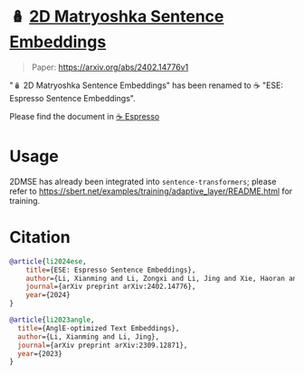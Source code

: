 # 🪆 [2D Matryoshka Sentence Embeddings](https://arxiv.org/abs/2402.14776v1)

> Paper: https://arxiv.org/abs/2402.14776v1

"🪆 2D Matryoshka Sentence Embeddings" has been renamed to ☕️ "ESE: Espresso Sentence Embeddings". 

Please find the document in [☕️ Espresso](README_Espresso.md)


# Usage

2DMSE has already been integrated into `sentence-transformers`; please refer to https://sbert.net/examples/training/adaptive_layer/README.html for training.

# Citation

```bibtex
@article{li2024ese,
    title={ESE: Espresso Sentence Embeddings},
    author={Li, Xianming and Li, Zongxi and Li, Jing and Xie, Haoran and Li, Qing},
    journal={arXiv preprint arXiv:2402.14776},
    year={2024}
}

@article{li2023angle,
  title={AnglE-optimized Text Embeddings},
  author={Li, Xianming and Li, Jing},
  journal={arXiv preprint arXiv:2309.12871},
  year={2023}
}
```
